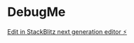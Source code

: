 # DebugMe

[Edit in StackBlitz next generation editor ⚡️](https://stackblitz.com/~/github.com/Mari1434/DebugMe)